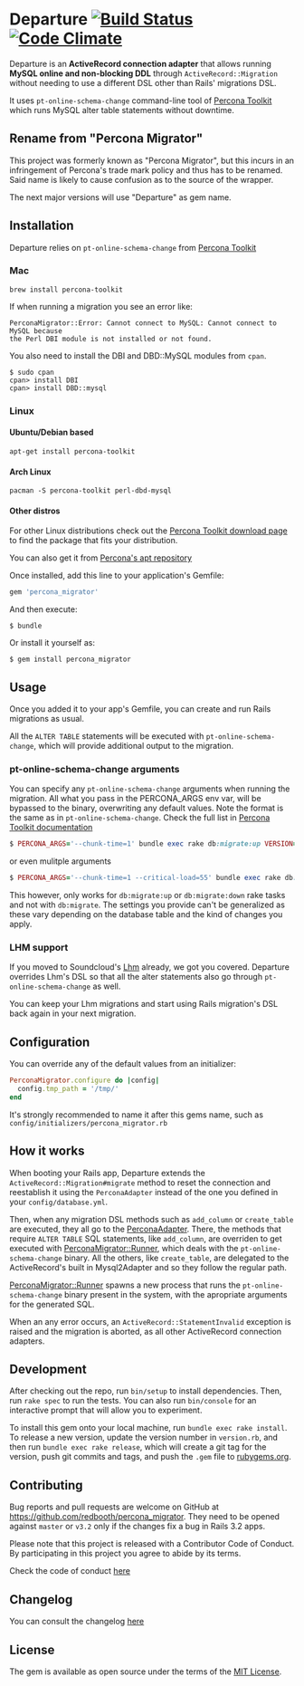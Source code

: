 # Departure [![Build Status](https://travis-ci.org/redbooth/departure.svg?branch=master)](https://travis-ci.org/redbooth/percona_migrator) [![Code Climate](https://codeclimate.com/github/redbooth/percona_migrator/badges/gpa.svg)](https://codeclimate.com/github/redbooth/percona_migrator)

Departure is an **ActiveRecord connection adapter** that allows running
**MySQL online and non-blocking DDL** through `ActiveRecord::Migration` without needing
    to use a different DSL other than Rails' migrations DSL.

It uses `pt-online-schema-change` command-line tool of
[Percona
Toolkit](https://www.percona.com/doc/percona-toolkit/2.0/pt-online-schema-change.html)
which runs MySQL alter table statements without downtime.

## Rename from "Percona Migrator"

This project was formerly known as "Percona Migrator", but this incurs in an
infringement of Percona's trade mark policy and thus has to be renamed. Said
name is likely to cause confusion as to the source of the wrapper.

The next major versions will use "Departure" as gem name.

## Installation

Departure relies on `pt-online-schema-change` from [Percona
Toolkit](https://www.percona.com/doc/percona-toolkit/2.0/pt-online-schema-change.html)

### Mac

`brew install percona-toolkit`

If when running a migration you see an error like:

```
PerconaMigrator::Error: Cannot connect to MySQL: Cannot connect to MySQL because
the Perl DBI module is not installed or not found.
```

You also need to install the DBI and DBD::MySQL modules from `cpan`.

```
$ sudo cpan
cpan> install DBI
cpan> install DBD::mysql
```

### Linux

#### Ubuntu/Debian based

`apt-get install percona-toolkit`

#### Arch Linux

`pacman -S percona-toolkit perl-dbd-mysql`

#### Other distros

For other Linux distributions check out the [Percona Toolkit download
page](https://www.percona.com/downloads/percona-toolkit/) to find the package
that fits your distribution.

You can also get it from [Percona's apt repository](https://www.percona.com/doc/percona-xtradb-cluster/5.5/installation/apt_repo.html)

Once installed, add this line to your application's Gemfile:

```ruby
gem 'percona_migrator'
```

And then execute:

    $ bundle

Or install it yourself as:

    $ gem install percona_migrator

## Usage

Once you added it to your app's Gemfile, you can create and run Rails migrations
as usual.

All the `ALTER TABLE` statements will be executed with
`pt-online-schema-change`, which will provide additional output to the
migration.

### pt-online-schema-change arguments

You can specify any `pt-online-schema-change` arguments when running the
migration. All what you pass in the PERCONA_ARGS env var, will be bypassed to the
binary, overwriting any default values. Note the format is the same as in
`pt-online-schema-change`. Check the full list in [Percona Toolkit
documentation](https://www.percona.com/doc/percona-toolkit/2.2/pt-online-schema-change.html#options)

```ruby
$ PERCONA_ARGS='--chunk-time=1' bundle exec rake db:migrate:up VERSION=xxx
```

or even mulitple arguments

```ruby
$ PERCONA_ARGS='--chunk-time=1 --critical-load=55' bundle exec rake db:migrate:up VERSION=xxx
```

This however, only works for `db:migrate:up` or `db:migrate:down` rake tasks and
not with `db:migrate`. The settings you provide can't be generalized as these
vary depending on the database table and the kind of changes you apply.

### LHM support

If you moved to Soundcloud's [Lhm](https://github.com/soundcloud/lhm) already,
we got you covered. Departure overrides Lhm's DSL so that all the alter
statements also go through `pt-online-schema-change` as well.

You can keep your Lhm migrations and start using Rails migration's DSL back
again in your next migration.

## Configuration

You can override any of the default values from an initializer:

```ruby
PerconaMigrator.configure do |config|
  config.tmp_path = '/tmp/'
end
```

It's strongly recommended to name it after this gems name, such as
`config/initializers/percona_migrator.rb`

## How it works

When booting your Rails app, Departure extends the
`ActiveRecord::Migration#migrate` method to reset the connection and reestablish
it using the `PerconaAdapter` instead of the one you defined in your
`config/database.yml`.

Then, when any migration DSL methods such as `add_column` or `create_table` are
executed, they all go to the
[PerconaAdapter](https://github.com/redbooth/percona_migrator/blob/master/lib/active_record/connection_adapters/percona_adapter.rb).
There, the methods that require `ALTER TABLE` SQL statements, like `add_column`,
are overriden to get executed with
[PerconaMigrator::Runner](https://github.com/redbooth/percona_migrator/blob/master/lib/percona_migrator/runner.rb),
which deals with the `pt-online-schema-change` binary. All the others, like
`create_table`, are delegated to the ActiveRecord's built in Mysql2Adapter and
so they follow the regular path.

[PerconaMigrator::Runner](https://github.com/redbooth/percona_migrator/blob/master/lib/percona_migrator/runner.rb)
spawns a new process that runs the `pt-online-schema-change` binary present in
the system, with the apropriate arguments for the generated SQL.

When an any error occurs, an `ActiveRecord::StatementInvalid` exception is
raised and the migration is aborted, as all other ActiveRecord connection
adapters.

## Development

After checking out the repo, run `bin/setup` to install dependencies. Then, run
`rake spec` to run the tests. You can also run `bin/console` for an interactive
prompt that will allow you to experiment.

To install this gem onto your local machine, run `bundle exec rake install`. To
release a new version, update the version number in `version.rb`, and then run
`bundle exec rake release`, which will create a git tag for the version, push
git commits and tags, and push the `.gem` file to
[rubygems.org](https://rubygems.org).

## Contributing

Bug reports and pull requests are welcome on GitHub at
https://github.com/redbooth/percona_migrator. They need to be opened against
`master` or `v3.2` only if the changes fix a bug in Rails 3.2 apps.

Please note that this project is released with a Contributor Code of Conduct. By
participating in this project you agree to abide by its terms.

Check the code of conduct [here](CODE_OF_CONDUCT.md)

## Changelog

You can consult the changelog [here](CHANGELOG.md)

## License

The gem is available as open source under the terms of the [MIT
License](http://opensource.org/licenses/MIT).

